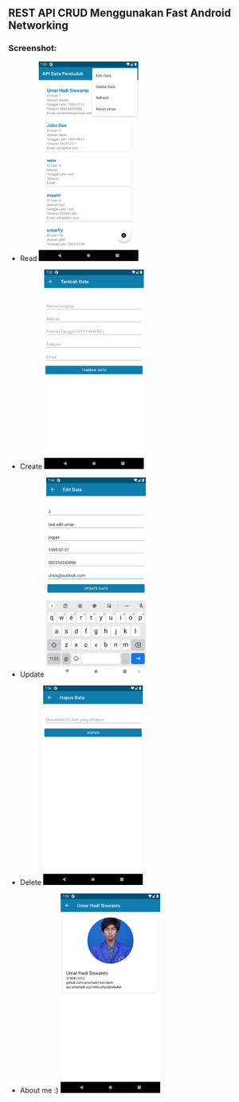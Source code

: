 ## REST API CRUD Menggunakan Fast Android Networking

### Screenshot:

- Read
    <img alt="Read" src="https://github.com/umarhadi/rest-client/blob/master/screenshot/1.png" width="200" />

- Create
    <img alt="Create" src="https://github.com/umarhadi/rest-client/blob/master/screenshot/2.png" width="200" />

- Update
    <img alt="Update" src="https://github.com/umarhadi/rest-client/blob/master/screenshot/3.png" width="200" />

- Delete
    <img alt="Delete" src="https://github.com/umarhadi/rest-client/blob/master/screenshot/4.png" width="200" />

- About me :)
    <img alt="About me:)" src="https://github.com/umarhadi/rest-client/blob/master/screenshot/5.png" width="200" />
